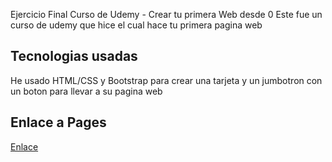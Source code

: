 Ejercicio Final Curso de Udemy - Crear tu primera Web desde 0
Este fue un curso de udemy que hice el cual hace tu primera pagina web

## Tecnologias usadas
He usado HTML/CSS y Bootstrap para crear una tarjeta y un jumbotron con un boton para llevar a su pagina web

## Enlace a Pages
[Enlace](https://miguelledesmac.github.io/Ejercicio_final_html_css_desde0_Udemy/)
